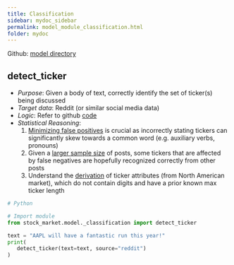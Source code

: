```yaml
---
title: Classification
sidebar: mydoc_sidebar
permalink: model_module_classification.html
folder: mydoc
---
```


Github: [model directory](https://github.com/jk1mm/stock-market/tree/release/stock_market/model)

## detect_ticker

- *Purpose*: Given a body of text, correctly identify the set of ticker(s) being discussed
- *Target data*: Reddit (or similar social media data)
- *Logic*: Refer to github [code](https://github.com/jk1mm/stock-market/blob/release/stock_market/model/_classification.py)
- *Statistical Reasoning*:
    1. <ins>Minimizing false positives</ins> is crucial as incorrectly stating tickers can significantly skew
       towards a common word (e.g. auxiliary verbs, pronouns)
    2. Given a <ins>larger sample size</ins> of posts, some tickers that are affected by false negatives are
       hopefully recognized correctly from other posts
    3. Understand the <ins>derivation</ins> of ticker attributes (from North American market), which do not contain
       digits and have a prior known max ticker length

```python
# Python

# Import module
from stock_market.model._classification import detect_ticker

text = "AAPL will have a fantastic run this year!"
print(
   detect_ticker(text=text, source="reddit")
)

```
